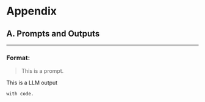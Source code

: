 # Appendix
## A. Prompts and Outputs

---

### Format:

> This is a prompt.

This is a LLM output
```
with code.
```
